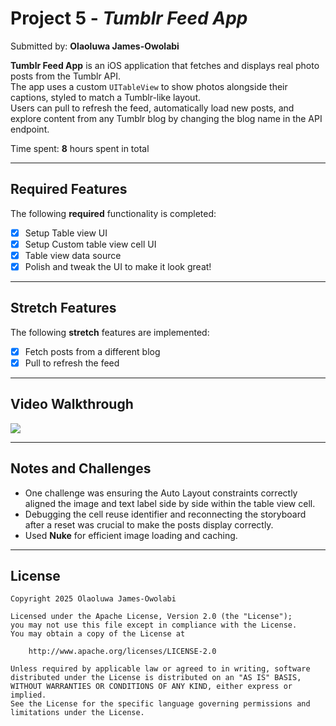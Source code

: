 # Project 5 - *Tumblr Feed App*

Submitted by: **Olaoluwa James-Owolabi**

**Tumblr Feed App** is an iOS application that fetches and displays real photo posts from the Tumblr API.  
The app uses a custom `UITableView` to show photos alongside their captions, styled to match a Tumblr-like layout.  
Users can pull to refresh the feed, automatically load new posts, and explore content from any Tumblr blog by changing the blog name in the API endpoint.

Time spent: **8** hours spent in total  

---

## Required Features

The following **required** functionality is completed:

- [x] Setup Table view UI  
- [x] Setup Custom table view cell UI  
- [x] Table view data source  
- [x] Polish and tweak the UI to make it look great!  

---

## Stretch Features

The following **stretch** features are implemented:

- [x] Fetch posts from a different blog  
- [x] Pull to refresh the feed  

---

## Video Walkthrough

![](TableViewDemo.gif)

---

## Notes and Challenges

- One challenge was ensuring the Auto Layout constraints correctly aligned the image and text label side by side within the table view cell.  
- Debugging the cell reuse identifier and reconnecting the storyboard after a reset was crucial to make the posts display correctly.  
- Used **Nuke** for efficient image loading and caching.

---

## License

    Copyright 2025 Olaoluwa James-Owolabi

    Licensed under the Apache License, Version 2.0 (the "License");
    you may not use this file except in compliance with the License.
    You may obtain a copy of the License at

        http://www.apache.org/licenses/LICENSE-2.0

    Unless required by applicable law or agreed to in writing, software
    distributed under the License is distributed on an "AS IS" BASIS,
    WITHOUT WARRANTIES OR CONDITIONS OF ANY KIND, either express or implied.
    See the License for the specific language governing permissions and
    limitations under the License.
